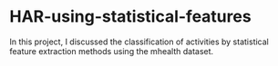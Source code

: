 # HAR-using-statistical-features
In this project, I discussed the classification of activities by statistical feature extraction methods using the mhealth dataset.

